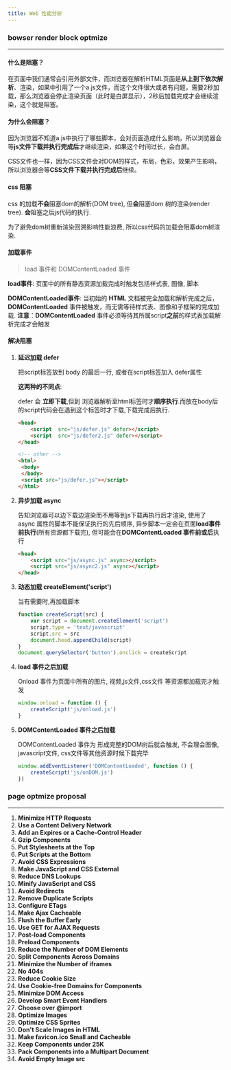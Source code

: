 ```yaml
---
title: Web 性能分析
---
```


### bowser render block optmize 

------

#### 什么是阻塞？

在页面中我们通常会引用外部文件，而浏览器在解析HTML页面是**从上到下依次解析**、渲染，如果<head>中引用了一个a.js文件，而这个文件很大或者有问题，需要2秒加载，那么浏览器会停止渲染页面（此时是白屏显示），2秒后加载完成才会继续渲染，这个就是阻塞。



#### 为什么会阻塞？

因为浏览器不知道a.js中执行了哪些脚本，会对页面造成什么影响，所以浏览器会等**js文件下载并执行完成后**才继续渲染，如果这个时间过长，会白屏。

 CSS文件也一样，因为CSS文件会对DOM的样式，布局，色彩，效果产生影响，所以浏览器会等**CSS文件下载并执行完成后**继续。



#### css 阻塞

css 的加载**不会**阻塞dom的解析(DOM tree), 但**会**阻塞dom 树的渲染(render tree). **会**阻塞之后js代码的执行.

为了避免dom树重新渲染回溯影响性能浪费,  所以css代码的加载会阻塞dom树渲染.



#### 加载事件

> load 事件和 DOMContentLoaded 事件

**load事件**: 页面中的所有静态资源加载完成时触发包括样式表, 图像, 脚本

**DOMContentLoaded事件**: 当初始的 **HTML** 文档被完全加载和解析完成之后，**DOMContentLoaded** 事件被触发，而无需等待样式表、图像和子框架的完成加载. **注意**：**DOMContentLoaded** 事件必须等待其所属script**之前**的样式表加载解析完成才会触发



#### 解决阻塞

1. **延迟加载 defer**

   把script标签放到 body 的最后一行,  或者在script标签加入 defer属性

   **这两种的不同点**:  

   defer 会 **立即下载**,但到 浏览器解析至html标签时才**顺序执行**.而放在body后的script代码会在遇到这个标签时才下载,下载完成后执行.

   

   ```html
   <head>
       <script	src="js/defer.js" defer></script>
       <script	src="js/defer2.js" defer></script>
   </head>
   
   <!-- other -->
   <html>   
   	<body>
   	</body>
   	<script src="js/defer.js"></script>
   </html>
   ```

   

2. **异步加载 async**

   告知浏览器可以边下载边渲染而不用等到js下载再执行后才渲染, 使用了 async 属性的脚本不能保证执行的先后顺序, 异步脚本一定会在页面**load事件前执行**(所有资源都下载完), 但可能会在**DOMContentLoaded 事件前或后**执行

   ```html
   <head>
       <script src="js/async.js" async></script>
       <script src="js/async2.js" async></script>
   </head>
   ```

   

3. **动态加载 createElement('script')**

   当有需要时,再加载脚本

   ```js
   function createScript(src) {
       var script = document.createElement('script')
       script.type = 'text/javascript'
       script.src = src
       document.head.appendChild(script)
   }
   document.querySelector('button').onclick = createScript
   ```

4. **load 事件之后加载**

   Onload 事件为页面中所有的图片, 视频,js文件,css文件 等资源都加载完才触发

   ```js
   window.onload = function () {
       createScript('js/onload.js')
   }
   ```

5. **DOMContentLoaded 事件之后加载**

   DOMContentLoaded 事件为 形成完整的DOM树后就会触发, 不会理会图像, javascript文件, css文件等其他资源时候下载完毕

   ```js
   window.addEventListener('DOMContentLoaded', function () {
       createScript('js/onDOM.js')
   })
   ```

   





### page optmize proposal

---

1. **Minimize HTTP Requests**
2. **Use a Content Delivery Network**
3. **Add an Expires or a Cache-Control Header**
4. **Gzip Components**
5. **Put Stylesheets at the Top**
6. **Put Scripts at the Bottom**
7. **Avoid CSS Expressions**
8. **Make JavaScript and CSS External**
9. **Reduce DNS Lookups**
10. **Minify JavaScript and CSS**
11. **Avoid Redirects**
12. **Remove Duplicate Scripts**
13. **Configure ETags**
14. **Make Ajax Cacheable**
15. **Flush the Buffer Early**
16. **Use GET for AJAX Requests**
17. **Post-load Components**
18. **Preload Components**
19. **Reduce the Number of DOM Elements**
20. **Split Components Across Domains**
21. **Minimize the Number of iframes**
22. **No 404s**
23. **Reduce Cookie Size**
24. **Use Cookie-free Domains for Components**
25. **Minimize DOM Access**
26. **Develop Smart Event Handlers**
27. **Choose <link> over @import**
28. **Optimize Images**
29. **Optimize CSS Sprites**
30. **Don't Scale Images in HTML**
31. **Make favicon.ico Small and Cacheable**
32. **Keep Components under 25K**
33. **Pack Components into a Multipart Document**
34. **Avoid Empty Image src**

